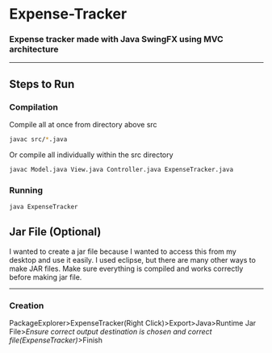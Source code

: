 # Expense-Tracker
### Expense tracker made with Java SwingFX using MVC architecture
---
## Steps to Run

### Compilation
Compile all at once from directory above src
```sh
javac src/*.java
```
Or compile all individually within the src directory
```sh
javac Model.java View.java Controller.java ExpenseTracker.java
```

### Running
```sh
java ExpenseTracker
```

## Jar File (Optional)
I wanted to create a jar file because I wanted to access this from my desktop and use it easily. I used eclipse, but there are many other ways to make JAR files.
Make sure everything is compiled and works correctly before making jar file.

---
### Creation
PackageExplorer>ExpenseTracker(Right Click)>Export>Java>Runtime Jar File>*Ensure correct output destination is chosen and correct file(ExpenseTracker)*>Finish

